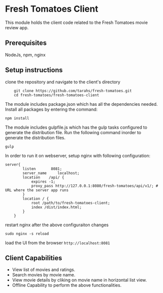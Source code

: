 # Fresh Tomatoes Client
This module holds the client code related to the Fresh Tomatoes movie review app.   
## Prerequisites
NodeJs, npm, nginx

## Setup instructions
clone the repository and navigate to the client's directory
```
    git clone https://github.com/tarahs/fresh-tomatoes.git
    cd fresh-tomatoes/fresh-tomatoes-client
  ```  
The module includes package.json which has all the dependencies needed. Install all packages by entering the command: 
```
npm install
```
The module includes gulpfile.js which has the gulp tasks configured to generate the distribution file. Run the following command inorder to generate the distribution files.
```
gulp
```
In order to run it on webserver, setup nginx with following configuration:

```
server{
        listen       8081;
        server_name     localhost;
        location    /api/ {
            expires -1;
            proxy_pass http://127.0.0.1:8080/fresh-tomatoes/api/v1/; # URL where the server app runs
        }
        location / {
            root /path/to/fresh-tomatoes-client;
            index /dist/index.html;
        }
    }
```
restart nginx after the above configuraiton changes
```
sudo nginx -s reload
```
load the UI from the browser
``` http://localhost:8081 ```


## Client Capabilities
  - View list of movies and ratings.
  - Search movies by movie name.
  - View movie details by cliking on movie name in horizontal list view.
  - Offline Capability to perform the above functionalities.
